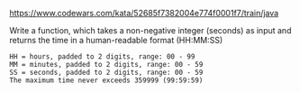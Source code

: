 https://www.codewars.com/kata/52685f7382004e774f0001f7/train/java

Write a function, which takes a non-negative integer (seconds) as input and returns the time in a human-readable format (HH:MM:SS)
```
HH = hours, padded to 2 digits, range: 00 - 99
MM = minutes, padded to 2 digits, range: 00 - 59
SS = seconds, padded to 2 digits, range: 00 - 59
The maximum time never exceeds 359999 (99:59:59)
```

